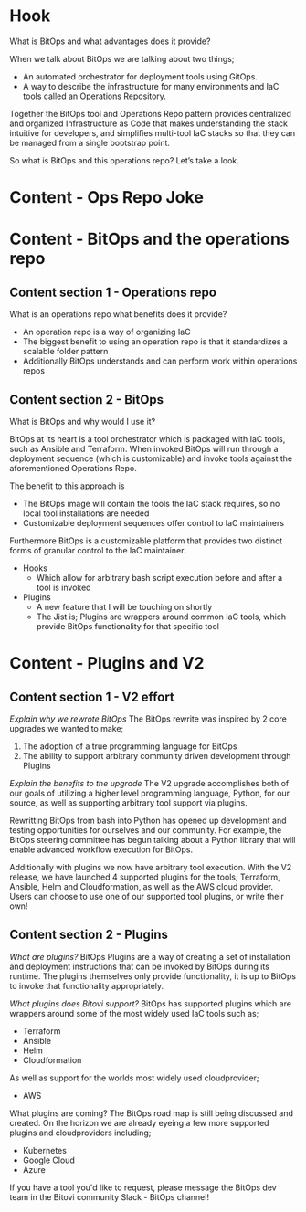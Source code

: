 # Hook
What is BitOps and what advantages does it provide?

When we talk about BitOps we are talking about two things; 
- An automated orchestrator for deployment tools using GitOps.
- A way to describe the infrastructure for many environments and IaC tools called an Operations Repository.

Together the BitOps tool and Operations Repo pattern provides centralized and organized Infrastructure as Code that makes understanding the stack intuitive for developers, and simplifies multi-tool IaC stacks so that they can be managed from a single bootstrap point. 

So what is BitOps and this operations repo? Let’s take a look.


# Content - Ops Repo Joke

# Content - BitOps and the operations repo
## Content section 1 - Operations repo
What is an operations repo what benefits does it provide?

- An operation repo is a way of organizing IaC
- The biggest benefit to using an operation repo is that it standardizes a scalable folder pattern
- Additionally BitOps understands and can perform work within operations repos


## Content section 2 - BitOps
What is BitOps and why would I use it?

BitOps at its heart is a tool orchestrator which is packaged with IaC tools, such as Ansible and Terraform. When invoked BitOps will run through a deployment sequence (which is customizable) and invoke tools against the aforementioned Operations Repo. 

The benefit to this approach is
- The BitOps image will contain the tools the IaC stack requires, so no local tool installations are needed
- Customizable deployment sequences offer control to IaC maintainers

Furthermore BitOps is a customizable platform that provides two distinct forms of granular control to the IaC maintainer. 
- Hooks
    - Which allow for arbitrary bash script execution before and after a tool is invoked
- Plugins
    - A new feature that I will be touching on shortly
    - The Jist is; Plugins are wrappers around common IaC tools, which provide BitOps functionality for that specific tool


# Content - Plugins and V2

## Content section 1 - V2 effort

*Explain why we rewrote BitOps*
The BitOps rewrite was inspired by 2 core upgrades we wanted to make; 
1. The adoption of a true programming language for BitOps
2. The ability to support arbitrary community driven development through Plugins


*Explain the benefits to the upgrade*
The V2 upgrade accomplishes both of our goals of utilizing a higher level programming language, Python, for our source, as well as supporting arbitrary tool support via plugins. 

Rewritting BitOps from bash into Python has opened up development and testing opportunities for ourselves and our community. For example, the BitOps steering committee has begun talking about a Python library that will enable advanced workflow execution for BitOps.

Additionally with plugins we now have arbitrary tool execution. With the V2 release, we have launched 4 supported plugins for the tools; Terraform, Ansible, Helm and Cloudformation, as well as the AWS cloud provider. Users can choose to use one of our supported tool plugins, or write their own!


## Content section 2 - Plugins

*What are plugins?*
BitOps Plugins are a way of creating a set of installation and deployment instructions that can be invoked by BitOps during its runtime. The plugins themselves only provide functionality, it is up to BitOps to invoke that functionality appropriately.

*What plugins does Bitovi support?*
BitOps has supported plugins which are wrappers around some of the most widely used IaC tools such as; 
- Terraform
- Ansible
- Helm
- Cloudformation

As well as support for the worlds most widely used cloudprovider; 
- AWS


What plugins are coming?
The BitOps road map is still being discussed and created. On the horizon we are already eyeing a few more supported plugins and cloudproviders including; 

- Kubernetes
- Google Cloud
- Azure

If you have a tool you'd like to request, please message the BitOps dev team in the Bitovi community Slack - BitOps channel!
